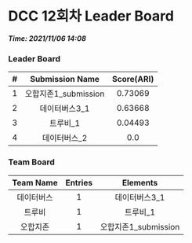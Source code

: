 # DCC 12회차 Leader Board
***Time: 2021/11/06 14:08***

### Leader Board

|#|Submission Name|Score(ARI)|
|:---:|:---:|:---:|
|1|오합지존1_submission|0.73069|
|2|데이터버스3_1|0.63668|
|3|트루비_1|0.04493|
|4|데이터버스_2|0.0|

### Team Board

|Team Name|Entries|Elements|
|:---:|:---:|:---:|
|데이터버스|1|데이터버스3_1|
|트루비|1|트루비_1|
|오합지존|1|오합지존1_submission|
